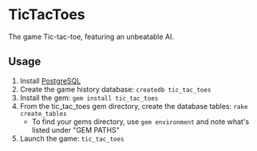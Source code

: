 # TicTacToes

The game Tic-tac-toe, featuring an unbeatable AI.

## Usage

1. Install [PostgreSQL][]
2. Create the game history database: `createdb tic_tac_toes`
3. Install the gem: `gem install tic_tac_toes`
4. From the tic\_tac\_toes gem directory, create the database tables: `rake create_tables`
    * To find your gems directory, use `gem environment` and note what's listed under "GEM PATHS"
5. Launch the game: `tic_tac_toes`

[PostgreSQL]: http://www.postgresql.org
